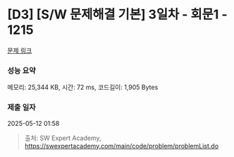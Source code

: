 # [D3] [S/W 문제해결 기본] 3일차 - 회문1 - 1215 

[문제 링크](https://swexpertacademy.com/main/code/problem/problemDetail.do?contestProbId=AV14QpAaAAwCFAYi) 

### 성능 요약

메모리: 25,344 KB, 시간: 72 ms, 코드길이: 1,905 Bytes

### 제출 일자

2025-05-12 01:58



> 출처: SW Expert Academy, https://swexpertacademy.com/main/code/problem/problemList.do